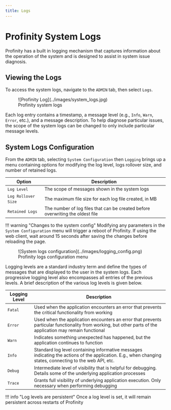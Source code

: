 ```yaml
---
title: Logs
---
```


# Profinity System Logs

Profinity has a built in logging mechanism that captures information about the operation of the system and is designed to assist in system issue diagnosis.

## Viewing the Logs

To access the system logs, navigate to the `ADMIN` tab, then select `Logs`.

<figure markdown>
![Profinity Log](../images/system_logs.jpg)
<figcaption>Profinity system logs</figcaption>
</figure>

Each log entry contains a timestamp, a message level (e.g., `Info`, `Warn`, `Error`, etc.), and a message description. To help diagnose particular issues, the scope of the system logs can be changed to only include particular message levels.

## System Logs Configuration

From the `ADMIN` tab, selecting `System Configuration` then `Logging` brings up a menu containing options for modifying the log level, logs rollover size, and number of retained logs.

| Option              | Description                                                                     |
| ------------------- | ------------------------------------------------------------------------------- |
| `Log Level`         | The scope of messages shown in the system logs                                  |
| `Log Rollover Size` | The maximum file size for each log file created, in MB                          |
| `Retained Logs`     | The number of log files that can be created before overwriting the oldest file  |

!!! warning "Changes to the system config"
    Modifying any parameters in the `System Configuration` menu will trigger a reboot of Profinity. If using the web client, wait around 15 seconds after saving the changes before reloading the page.

<figure markdown>
![System logs configuration](../images/logging_config.png)
<figcaption>Profinity logs configuration menu</figcaption>
</figure>

Logging levels are a standard industry term and define the types of messages that are displayed to the user in the system logs. Each progressive logging level also encompasses all entries of the previous levels. A brief description of the various log levels is given below.

| Logging Level   | Description                                                                                          |
| ----------------| ---------------------------------------------------------------------------------------------------- |
| `Fatal`         | Used when the application encounters an error that prevents the critical functionality from working  |
| `Error`         | Used when the application encounters an error that prevents particular functionality from working, but other parts of the application may remain functional |
| `Warn`          | Indicates something unexpected has happened, but the application continues to function               |
| `Info`          | Standard log level containing informative messages indicating the actions of the application. E.g., when changing states, connecting to the web API, etc.         |
| `Debug`         | Intermediate level of visibility that is helpful for debugging. Details some of the underlying application processes     |
| `Trace`         | Grants full visibility of underlying application execution. Only necessary when performing debugging |

!!! info "Log levels are persistent"
    Once a log level is set, it will remain persistent across restarts of Profinity